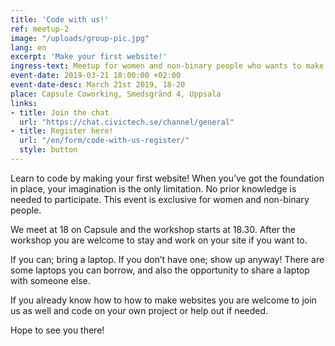 ```yaml
---
title: 'Code with us!' 
ref: meetup-2
image: "/uploads/group-pic.jpg"
lang: en 
excerpt: 'Make your first website!'
ingress-text: Meetup for women and non-binary people who wants to make their first website or code on their own projects.  
event-date: 2019-03-21 18:00:00 +02:00
event-date-desc: March 21st 2019, 18-20
place: Capsule Coworking, Smedsgränd 4, Uppsala
links:
- title: Join the chat
  url: "https://chat.civictech.se/channel/general"
- title: Register here!
  url: "/en/form/code-with-us-register/"
  style: button
---
```

Learn to code by making your first website! When you’ve got the foundation in place, your imagination is the only limitation. No prior knowledge is needed to participate. This event is exclusive for women and non-binary people. 

We meet at 18 on Capsule and the workshop starts at 18.30. After the workshop you are welcome to stay and work on your site if you want to.

If you can; bring a laptop. If you don’t have one; show up anyway! There are some laptops you can borrow, and also the opportunity to share a laptop with someone else.

If you already know how to how to make websites you are welcome to join us as well and code on your own project or help out if needed. 

Hope to see you there!  
